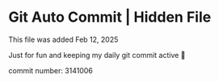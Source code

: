 # Git Auto Commit | Hidden File

This file was added Feb 12, 2025

Just for fun and keeping my daily git commit active 🤪

commit number: 3141006
